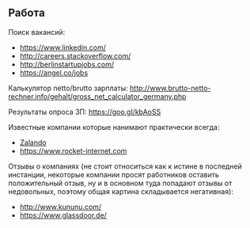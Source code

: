 ## Работа

Поиск вакансий:
  - https://www.linkedin.com/
  - http://careers.stackoverflow.com/
  - http://berlinstartupjobs.com/
  - https://angel.co/jobs

Калькулятор netto/brutto зарплаты: http://www.brutto-netto-rechner.info/gehalt/gross_net_calculator_germany.php

Результаты опроса ЗП: https://goo.gl/kbAoSS

Известные компании которые нанимают практически всегда:
  - [Zalando](https://jobs.zalando.de/en/)
  - https://www.rocket-internet.com

Отзывы о компаниях (не стоит относиться как к истине в последней инстанции, некоторые компании просят работников оставить положительный отзыв, ну и в основном туда попадают отзывы от недовольных, поэтому общая картина складывается негативная):
  - http://www.kununu.com/
  - https://www.glassdoor.de/
